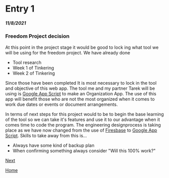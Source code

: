 # Entry 1
##### 11/8/2021

### Freedom Project decision

At this point in the project stage it would be good to lock ing what tool we will be using for the freedom project.
 We have already done 
 
 * Tool research
 * Week 1 of Tinkering
 * Week 2 of Tinkering
 
 Since those have been completed It is most necessary to lock in the tool and objective of this web app. The tool me and my partner Tarek will be using is [Google App Script](https://script.google.com/home/start) to make an Organization App. The use of this app will benefit those who are not the most organized when it comes to work due dates or events or document arrangements.
 
 In terms of next steps for this project would to be to begin the base learning of the tool so we can take it's features and use it to our advantage when it comes time to code the program. The engineering designprocess is taking place as we have now changed from the use of [Firesbase](https://firebase.google.com/) to [Google App Script](https://script.google.com/home/start). 
 Skills to take away from this is...
 
  * Always have some kind of backup plan
  * When confirming something always consider "Will this 100% work?"

[Next](entry02.md)

[Home](../README.md)
